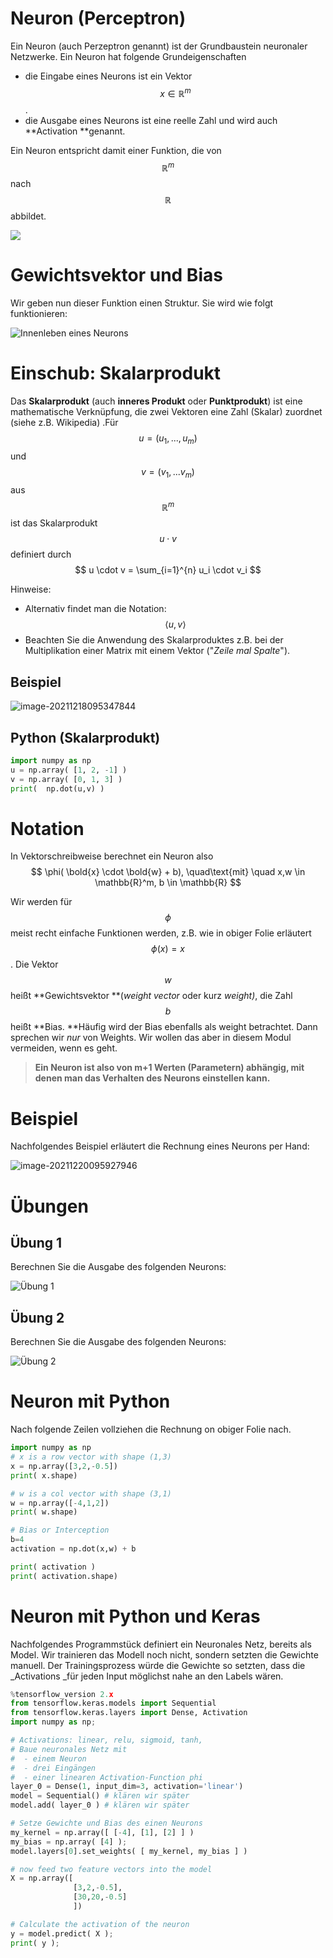 

# Neuron (Perceptron)

Ein Neuron (auch Perzeptron genannt) ist der Grundbaustein neuronaler Netzwerke. Ein Neuron hat folgende Grundeigenschaften

* die Eingabe eines Neurons ist ein Vektor $$x \in \mathbb{R}^m$$ .
* die Ausgabe eines Neurons ist eine reelle Zahl und wird auch **Activation **genannt.

Ein Neuron entspricht damit einer Funktion, die von $$\mathbb{R}^m$$ nach $$\mathbb{R}$$ abbildet.

 

![](<./assets/image (132).png>)





# Gewichtsvektor und Bias

Wir geben nun dieser Funktion einen Struktur. Sie wird wie folgt funktionieren:



![Innenleben eines Neurons](neuron.assets/image-20211220095241737.png)



# Einschub: Skalarprodukt

Das **Skalarprodukt** (auch **inneres Produkt** oder **Punktprodukt**) ist eine mathematische Verknüpfung, die zwei Vektoren eine Zahl (Skalar) zuordnet (siehe z.B. Wikipedia) .Für $$u=(u_1,..., u_m)$$ und  $$v = (v_1,... v_m)$$ aus $$\mathbb{R}^m$$ ist das Skalarprodukt $$u \cdot v$$ definiert durch
$$
u \cdot v = \sum_{i=1}^{n} u_i \cdot v_i
$$

Hinweise: 

- Alternativ findet man die Notation: $$\langle u,v \rangle$$
- Beachten Sie die Anwendung des Skalarproduktes z.B. bei der Multiplikation einer Matrix mit einem Vektor ("*Zeile mal Spalte*").



## Beispiel

![image-20211218095347844](neuron.assets/image-20211218095347844.png)



## Python (Skalarprodukt)

```python
import numpy as np
u = np.array( [1, 2, -1] )
v = np.array( [0, 1, 3] )
print(  np.dot(u,v) )
```



# Notation

In Vektorschreibweise berechnet ein Neuron also
$$
\phi( \bold{x} \cdot \bold{w} + b), \quad\text{mit} \quad x,w \in \mathbb{R}^m, b \in \mathbb{R}
$$

Wir werden für $$\phi$$ meist recht einfache Funktionen werden, z.B. wie in obiger Folie erläutert  $$\phi(x) = x$$. Die Vektor  $$w$$ heißt **Gewichtsvektor **(_weight vector_ oder kurz _weight)_, die Zahl $$b$$ heißt **Bias. **Häufig wird der Bias ebenfalls als weight betrachtet. Dann sprechen wir _nur_ von Weights. Wir wollen das aber in diesem Modul vermeiden, wenn es geht.

> **Ein Neuron ist also von m+1 Werten (Parametern) abhängig, mit denen man das Verhalten des Neurons einstellen kann.**



# Beispiel

Nachfolgendes Beispiel erläutert die Rechnung eines Neurons per Hand:

![image-20211220095927946](neuron.assets/image-20211220095927946.png)





# Übungen

## Übung 1

Berechnen Sie die Ausgabe des folgenden Neurons:

![Übung 1](neuron.assets/image-20211220100100549.png)



## Übung 2

Berechnen Sie die Ausgabe des folgenden Neurons:

![Übung 2](neuron.assets/image-20211220100219827.png)





# Neuron mit Python

Nach folgende Zeilen vollziehen die Rechnung on obiger Folie nach.

```python
import numpy as np
# x is a row vector with shape (1,3)
x = np.array([3,2,-0.5])
print( x.shape)

# w is a col vector with shape (3,1)
w = np.array([-4,1,2])
print( w.shape)

# Bias or Interception
b=4
activation = np.dot(x,w) + b 

print( activation )
print( activation.shape)
```



# Neuron mit Python und Keras

Nachfolgendes Programmstück definiert ein Neuronales Netz, bereits als Model. Wir trainieren das Modell noch nicht, sondern setzten die Gewichte manuell. Der Trainingsprozess würde die Gewichte so setzten, dass die _Activations _für jeden Input möglichst nahe an den Labels wären.

```python
%tensorflow_version 2.x
from tensorflow.keras.models import Sequential
from tensorflow.keras.layers import Dense, Activation
import numpy as np;

# Activations: linear, relu, sigmoid, tanh, 
# Baue neuronales Netz mit
#  - einem Neuron
#  - drei Eingängen
#  - einer linearen Activation-Function phi
layer_0 = Dense(1, input_dim=3, activation='linear')
model = Sequential() # klären wir später
model.add( layer_0 ) # klären wir später

# Setze Gewichte und Bias des einen Neurons
my_kernel = np.array([ [-4], [1], [2] ] )
my_bias = np.array( [4] ); 
model.layers[0].set_weights( [ my_kernel, my_bias ] )

# now feed two feature vectors into the model
X = np.array([
              [3,2,-0.5],
              [30,20,-0.5]
              ])

# Calculate the activation of the neuron
y = model.predict( X );
print( y );
```



